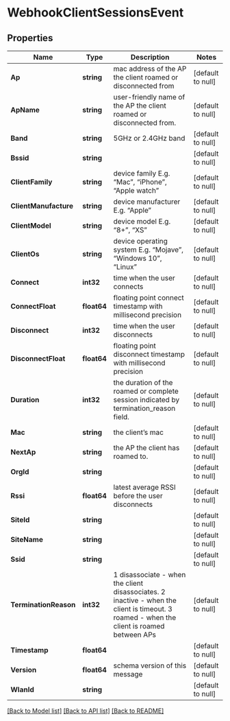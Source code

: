 # WebhookClientSessionsEvent

## Properties
Name | Type | Description | Notes
------------ | ------------- | ------------- | -------------
**Ap** | **string** | mac address of the AP the client roamed or disconnected from | [default to null]
**ApName** | **string** | user-friendly name of the AP the client roamed or disconnected from. | [default to null]
**Band** | **string** | 5GHz or 2.4GHz band | [default to null]
**Bssid** | **string** |  | [default to null]
**ClientFamily** | **string** | device family E.g. “Mac”, “iPhone”, “Apple watch” | [default to null]
**ClientManufacture** | **string** | device manufacturer E.g. “Apple” | [default to null]
**ClientModel** | **string** | device model E.g. “8+”, “XS” | [default to null]
**ClientOs** | **string** | device operating system E.g. “Mojave”, “Windows 10”, “Linux” | [default to null]
**Connect** | **int32** | time when the user connects | [default to null]
**ConnectFloat** | **float64** | floating point connect timestamp with millisecond precision | [default to null]
**Disconnect** | **int32** | time when the user disconnects | [default to null]
**DisconnectFloat** | **float64** | floating point disconnect timestamp with millisecond precision | [default to null]
**Duration** | **int32** | the duration of the roamed or complete session indicated by termination_reason field. | [default to null]
**Mac** | **string** | the client’s mac | [default to null]
**NextAp** | **string** | the AP the client has roamed to. | [default to null]
**OrgId** | **string** |  | [default to null]
**Rssi** | **float64** | latest average RSSI before the user disconnects | [default to null]
**SiteId** | **string** |  | [default to null]
**SiteName** | **string** |  | [default to null]
**Ssid** | **string** |  | [default to null]
**TerminationReason** | **int32** | 1 disassociate - when the client disassociates. 2 inactive - when the client is timeout. 3 roamed - when the client is roamed between APs | [default to null]
**Timestamp** | **float64** |  | [default to null]
**Version** | **float64** | schema version of this message | [default to null]
**WlanId** | **string** |  | [default to null]

[[Back to Model list]](../README.md#documentation-for-models) [[Back to API list]](../README.md#documentation-for-api-endpoints) [[Back to README]](../README.md)

